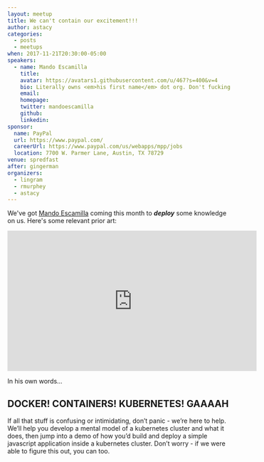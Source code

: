 ```yaml
---
layout: meetup
title: We can't contain our excitement!!!
author: astacy
categories:
  - posts
  - meetups
when: 2017-11-21T20:30:00-05:00
speakers:
  - name: Mando Escamilla
    title:
    avatar: https://avatars1.githubusercontent.com/u/467?s=400&v=4
    bio: Literally owns <em>his first name</em> dot org. Don't fucking get him started on llamas.
    email:
    homepage:
    twitter: mandoescamilla
    github:
    linkedin:
sponsor:
  name: PayPal
  url: https://www.paypal.com/
  careerUrl: https://www.paypal.com/us/webapps/mpp/jobs
  location: 7700 W. Parmer Lane, Austin, TX 78729
venue: spredfast
after: gingerman
organizers:
  - lingram
  - rmurphey
  - astacy
---
```


We've got [Mando Escamilla](http://mando.org) coming this month to **_deploy_** some knowledge on us. Here's some relevant prior art:

<iframe width="560" height="315" src="https://www.youtube.com/embed/k6zBtBqUNYE?rel=0" frameborder="0" allowfullscreen></iframe>

In his own words&hellip;

## DOCKER! CONTAINERS! KUBERNETES! GAAAAH

If all that stuff is confusing or intimidating, don’t panic - we’re here to help. We’ll help you develop a mental model of a kubernetes cluster and what it does, then jump into a demo of how you’d build and deploy a simple javascript application inside a kubernetes cluster. Don’t worry - if we were able to figure this out, you can too.

